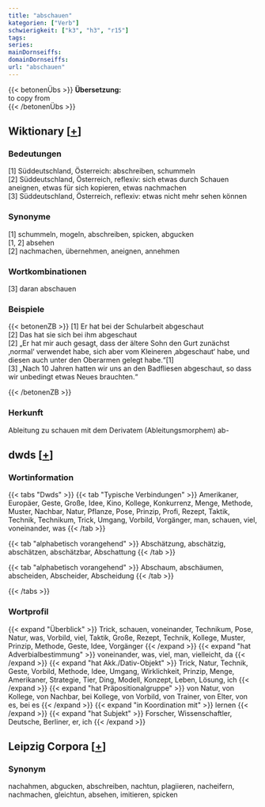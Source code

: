 ```yaml
---
title: "abschauen"
kategorien: ["Verb"]
schwierigkeit: ["k3", "h3", "r15"]
tags:
series:
mainDornseiffs:
domainDornseiffs:
url: "abschauen"
---
```


{{< betonenÜbs >}}
**Übersetzung:**  
to copy  from  
{{< /betonenÜbs >}}

## Wiktionary [[+](https://de.wiktionary.org/wiki/abschauen)]

### Bedeutungen
[1] Süddeutschland, Österreich: abschreiben, schummeln  
[2] Süddeutschland, Österreich, reflexiv: sich etwas durch Schauen aneignen, etwas für sich kopieren, etwas nachmachen  
[3] Süddeutschland, Österreich, reflexiv: etwas nicht mehr sehen können  

### Synonyme
[1] schummeln, mogeln, abschreiben, spicken, abgucken  
[1, 2] absehen  
[2] nachmachen, übernehmen, aneignen, annehmen  

### Wortkombinationen
[3] daran abschauen  

### Beispiele
{{< betonenZB >}}
[1] Er hat bei der Schularbeit abgeschaut  
[2] Das hat sie sich bei ihm abgeschaut  
[2] „Er hat mir auch gesagt, dass der ältere Sohn den Gurt zunächst ‚normal‘ verwendet habe, sich aber vom Kleineren ‚abgeschaut‘ habe, und diesen auch unter den Oberarmen gelegt habe.“[1]  
[3] „Nach 10 Jahren hatten wir uns an den Badfliesen abgeschaut, so dass wir unbedingt etwas Neues brauchten.“  

{{< /betonenZB >}}
### Herkunft
Ableitung zu schauen mit dem Derivatem (Ableitungsmorphem) ab-  



## dwds [[+](https://www.dwds.de/wb/abschauen)]

### Wortinformation
{{< tabs "Dwds" >}}
{{< tab "Typische Verbindungen" >}}
Amerikaner, Europäer, Geste, Große, Idee, Kino, Kollege, Konkurrenz, Menge, Methode, Muster, Nachbar, Natur, Pflanze, Pose, Prinzip, Profi, Rezept, Taktik, Technik, Technikum, Trick, Umgang, Vorbild, Vorgänger, man, schauen, viel, voneinander, was
{{< /tab >}}

{{< tab "alphabetisch vorangehend" >}}
Abschätzung, abschätzig, abschätzen, abschätzbar, Abschattung
{{< /tab >}}

{{< tab "alphabetisch vorangehend" >}}
Abschaum, abschäumen, abscheiden, Abscheider, Abscheidung
{{< /tab >}}

{{< /tabs >}}

### Wortprofil
{{< expand "Überblick" >}} Trick, schauen, voneinander, Technikum, Pose, Natur, was, Vorbild, viel, Taktik, Große, Rezept, Technik, Kollege, Muster, Prinzip, Methode, Geste, Idee, Vorgänger {{< /expand >}}
{{< expand "hat Adverbialbestimmung" >}} voneinander, was, viel, man, vielleicht, da {{< /expand >}}
{{< expand "hat Akk./Dativ-Objekt" >}} Trick, Natur, Technik, Geste, Vorbild, Methode, Idee, Umgang, Wirklichkeit, Prinzip, Menge, Amerikaner, Strategie, Tier, Ding, Modell, Konzept, Leben, Lösung, ich {{< /expand >}}
{{< expand "hat Präpositionalgruppe" >}} von Natur, von Kollege, von Nachbar, bei Kollege, von Vorbild, von Trainer, von Elter, von es, bei es {{< /expand >}}
{{< expand "in Koordination mit" >}} lernen {{< /expand >}}
{{< expand "hat Subjekt" >}} Forscher, Wissenschaftler, Deutsche, Berliner, er, ich {{< /expand >}}

## Leipzig Corpora [[+](https://corpora.uni-leipzig.de/en/res?word=abschauen&corpusId=deu_newscrawl-public_2018)]


### Synonym
nachahmen, abgucken, abschreiben, nachtun, plagiieren, nacheifern, nachmachen, gleichtun, absehen, imitieren, spicken

